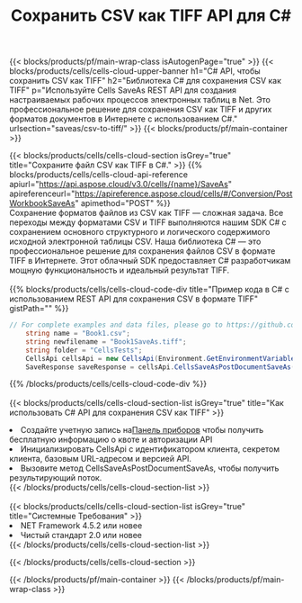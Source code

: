﻿---
title:  Сохранить CSV как TIFF API для C#
description:  Облачные API и SDK для Microsoft Excel и OpenOffice Calc. Преобразование электронной таблицы в файл другого формата.
url: /ru/net/saveas/csv-to-tiff/
---
{{< blocks/products/pf/main-wrap-class isAutogenPage="true" >}}
{{< blocks/products/cells/cells-cloud-upper-banner h1="C# API, чтобы сохранить CSV как TIFF" h2="Библиотека C# для сохранения CSV как TIFF" p="Используйте Cells SaveAs REST API для создания настраиваемых рабочих процессов электронных таблиц в Net. Это профессиональное решение для сохранения CSV как TIFF и других форматов документов в Интернете с использованием C#." urlsection="saveas/csv-to-tiff/" >}}
{{< blocks/products/pf/main-container >}}

{{< blocks/products/cells/cells-cloud-section isGrey="true" title="Сохраните файл CSV как TIFF в C#." >}}
{{% blocks/products/cells/cells-cloud-api-reference apiurl="https://api.aspose.cloud/v3.0/cells/{name}/SaveAs" apireferenceurl="https://apireference.aspose.cloud/cells/#/Conversion/PostWorkbookSaveAs" apimethod="POST" %}}
<br/>
Сохранение форматов файлов из CSV как TIFF — сложная задача. Все переходы между форматами CSV и TIFF выполняются нашим SDK C# с сохранением основного структурного и логического содержимого исходной электронной таблицы CSV. Наша библиотека C# — это профессиональное решение для сохранения файлов CSV в формате TIFF в Интернете. Этот облачный SDK предоставляет C# разработчикам мощную функциональность и идеальный результат TIFF.
<br/>
<br/>
{{% blocks/products/cells/cells-cloud-code-div title="Пример кода в C# с использованием REST API для сохранения CSV в формате TIFF" gistPath="" %}}
  
```cs
// For complete examples and data files, please go to https://github.com/aspose-cells-cloud/aspose-cells-cloud-dotnet/
    string name = "Book1.csv";
    string newfilename = "Book1SaveAs.tiff";
    string folder = "CellsTests";
    CellsApi cellsApi = new CellsApi(Environment.GetEnvironmentVariable("ProductClientId"), Environment.GetEnvironmentVariable("ProductClientSecret"));
    SaveResponse saveResponse = cellsApi.CellsSaveAsPostDocumentSaveAs(name, null, newfilename, null,null,folder);
```
  
{{% /blocks/products/cells/cells-cloud-code-div %}}
<br/>
<br/>
{{< blocks/products/cells/cells-cloud-section-list isGrey="true" title="Как использовать C# API для сохранения CSV как TIFF" >}}
<li> Создайте учетную запись на<a href="https://dashboard.aspose.cloud/">Панель приборов</a> чтобы получить бесплатную информацию о квоте и авторизации API</li>
<li>Инициализировать CellsApi с идентификатором клиента, секретом клиента, базовым URL-адресом и версией API.</li>
<li>Вызовите метод CellsSaveAsPostDocumentSaveAs, чтобы получить результирующий поток.</li>
{{< /blocks/products/cells/cells-cloud-section-list >}}
<br/>
<br/>
{{< blocks/products/cells/cells-cloud-section-list isGrey="true" title="Системные Требования" >}}
<li>NET Framework 4.5.2 или новее</li>
<li>Чистый стандарт 2.0 или новее</li>
{{< /blocks/products/cells/cells-cloud-section-list >}}

{{< /blocks/products/cells/cells-cloud-section >}}

{{< /blocks/products/pf/main-container >}}
{{< /blocks/products/pf/main-wrap-class >}}
